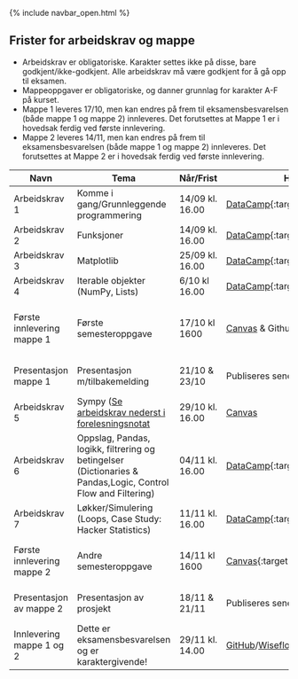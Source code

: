 {% include navbar_open.html %}
## Frister for arbeidskrav og mappe

- Arbeidskrav er obligatoriske. Karakter settes ikke på disse, bare godkjent/ikke-godkjent. Alle arbeidskrav må være godkjent for å gå opp til eksamen.
- Mappeoppgaver er obligatoriske, og danner grunnlag for karakter A-F på kurset.
- Mappe 1 leveres 17/10, men kan endres på frem til eksamensbesvarelsen (både mappe 1 og mappe 2) innleveres. Det forutsettes at Mappe 1 er i hovedsak ferdig ved første innlevering.
- Mappe 2 leveres 14/11, men kan endres på frem til eksamensbesvarelsen (både mappe 1 og mappe 2) innleveres. Det forutsettes at Mappe 2 er i hovedsak ferdig ved første innlevering.


|Navn <img width=120/>|  Tema <img width=300/>       | Når/Frist  | Hvor?|  Kommentar|
|---------------------|----------------------------------------------------|-------------------|-------------------------|-----|
|Arbeidskrav 1        | Komme i gang/Grunnleggende programmering           | 14/09 kl. 16.00     |[DataCamp](https://app.datacamp.com/groups/sok-1003-python-lab/dashboard){:target="blank"}|Læringsstiene i DataCamp finner dere under 'Learn' --> 'Assignments'.|
|Arbeidskrav 2        | Funksjoner                                         | 14/09 kl. 16.00   |[DataCamp](https://app.datacamp.com/groups/sok-1003-python-lab/dashboard){:target="blank"}|
|Arbeidskrav 3        | Matplotlib                                         | 25/09 kl. 16.00   |[DataCamp](https://app.datacamp.com/groups/sok-1003-python-lab/dashboard){:target="blank"}|
|Arbeidskrav 4        | Iterable objekter (NumPy, Lists)                    | 6/10 kl 16.00    |[DataCamp](https://app.datacamp.com/groups/sok-1003-python-lab/dashboard){:target="blank"}|
|Første innlevering mappe 1  |Første semesteroppgave                       | 17/10 kl 1600   |[Canvas](https://uit.instructure.com/courses/35385/assignments/115881) & Github|Canvas (lever pdf), GitHub (ipynb, datasett, vedlegg) i et repositorie med følgende navn: **SOK-1003-eksamen-H24**|
|Presentasjon mappe 1 | Presentasjon m/tilbakemelding                      | 21/10 & 23/10    |Publiseres senere |10-15 min presentasjon/gjennomgang av mappe|
|Arbeidskrav 5        | Sympy ([Se arbeidskrav nederst i forelesningsnotat](https://github.com/uit-sok-1003-h24/notebooks/blob/main/5%20-%20sympy.ipynb)                                               | 29/10 kl. 16.00   |[Canvas](https://uit.instructure.com/courses/35385/assignments)|
|Arbeidskrav 6        | Oppslag, Pandas, logikk, filtrering og betingelser <br>(Dictionaries & Pandas,Logic, Control Flow and Filtering)  | 04/11 kl. 16.00   |[DataCamp](https://learn.datacamp.com/){:target="blank"}|
|Arbeidskrav 7        | Løkker/Simulering  (Loops, Case Study: Hacker Statistics)| 11/11 kl. 16.00   |[DataCamp](https://app.datacamp.com/groups/sok-1003-python-lab/dashboard){:target="blank"}|
|Første innlevering mappe 2  |Andre semesteroppgave                       | 14/11 kl 1600   |[Canvas](https://uit.instructure.com/courses/35385/assignments/115882){:target="blank"} & GitHub|Canvas (lever pdf), GitHub (ipynb, datasett, vedlegg) i samme repositorie som mappe 1|
|Presentasjon av mappe 2               |Presentasjon av prosjekt     | 18/11 & 21/11 |Publiseres senere   | 10-15 min presentasjon/gjennomgang av mappe |
|Innlevering mappe 1 og 2 |Dette er eksamensbesvarelsen og er karaktergivende! | 29/11 kl. 14.00    | [GitHub](https://github.com/uit-sok-1003-h24)/[Wiseflow](https://europe.wiseflow.net/login/license/6){:target="blank"}|Dette vil få karakter A-F. Se mer om endelig innlevering [her](https://uit-sok-1003-h24.github.io/semesteroppgave.html).|
